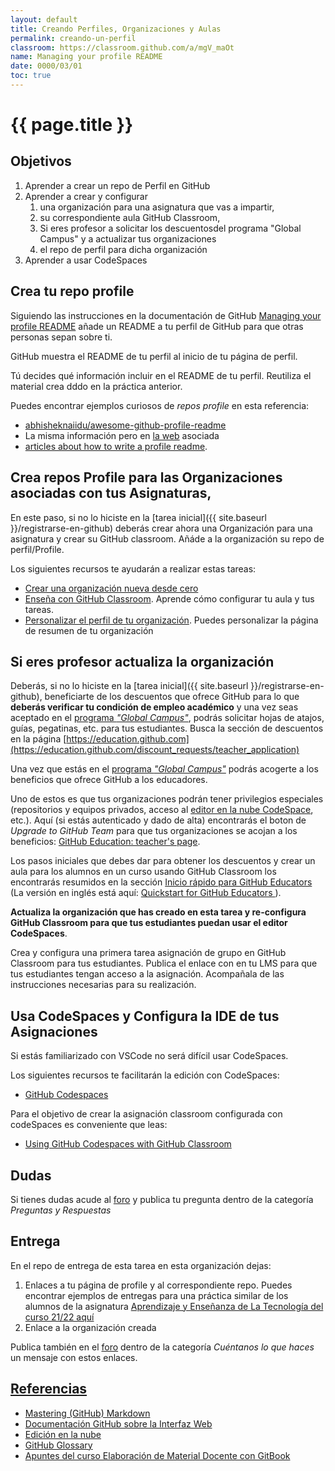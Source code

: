 ```yaml
---
layout: default
title: Creando Perfiles, Organizaciones y Aulas
permalink: creando-un-perfil
classroom: https://classroom.github.com/a/mgV_maOt
name: Managing your profile README
date: 0000/03/01
toc: true
---
```


# {{ page.title }}

## Objetivos

1. Aprender a crear un repo de Perfil en GitHub
2. Aprender a crear y configurar
    1. una organización para una asignatura que vas a impartir, 
    2. su correspondiente aula GitHub Classroom,
    3. Si eres profesor a solicitar los descuentosdel programa "Global Campus" y a actualizar tus organizaciones 
    3. el repo de perfil para dicha organización
3. Aprender a usar CodeSpaces

## Crea tu repo profile

Siguiendo las instrucciones en la documentación de GitHub [Managing your profile README](https://docs.github.com/en/account-and-profile/setting-up-and-managing-your-github-profile/customizing-your-profile/managing-your-profile-readme) añade un README a tu perfil de GitHub para que otras personas sepan sobre ti.

GitHub muestra el README de tu perfil al inicio de tu página de perfil.

Tú decides qué información incluir en el README de tu perfil. Reutiliza el material crea dddo en la práctica anterior.

Puedes encontrar ejemplos curiosos de *repos profile* en esta referencia:

* [abhisheknaiidu/awesome-github-profile-readme](https://github.com/abhisheknaiidu/awesome-github-profile-readme)
* La misma información pero en [la web](https://zzetao.github.io/awesome-github-profile/) asociada
* [articles about how to write a profile readme](https://github.com/abhisheknaiidu/awesome-github-profile-readme#articles). 

## Crea repos Profile para las Organizaciones asociadas con tus Asignaturas, 

En este paso, si no lo hiciste en la [tarea inicial]({{ site.baseurl }}/registrarse-en-github) deberás crear ahora una Organización para una asignatura y crear su GitHub classroom. 
Añáde a la organización su repo de perfil/Profile. 

Los siguientes recursos te ayudarán a realizar estas tareas:

* [Crear una organización nueva desde cero](https://docs.github.com/es/organizations/collaborating-with-groups-in-organizations/creating-a-new-organization-from-scratch)
* [Enseña con GitHub Classroom](https://docs.github.com/es/education/manage-coursework-with-github-classroom/teach-with-github-classroom). Aprende cómo configurar tu aula y tus tareas.
* [Personalizar el perfil de tu organización](https://docs.github.com/es/organizations/collaborating-with-groups-in-organizations/customizing-your-organizations-profile). Puedes personalizar la página de resumen de tu organización

## Si eres profesor actualiza la organización 

Deberás, si no lo hiciste en la [tarea inicial]({{ site.baseurl }}/registrarse-en-github), beneficiarte de los descuentos que ofrece GitHub para lo que **deberás verificar tu condición de empleo académico** y una vez seas aceptado en el [programa *"Global Campus"*](https://docs.github.com/en/education/explore-the-benefits-of-teaching-and-learning-with-github-education/use-github-at-your-educational-institution/about-github-campus-program), podrás solicitar hojas de atajos, guías, pegatinas, etc. para tus estudiantes. Busca la sección de descuentos en la página [https://education.github.com](https://education.github.com/discount_requests/teacher_application)

Una vez que estás en el [programa *"Global Campus"*](https://docs.github.com/en/education/explore-the-benefits-of-teaching-and-learning-with-github-education/use-github-at-your-educational-institution/about-github-campus-program) podrás acogerte a los beneficios que ofrece GitHub a los educadores. 

Uno de estos es que tus organizaciones podrán tener privilegios especiales (repositorios y equipos privados, acceso al [editor en la nube CodeSpace](https://docs.github.com/es/codespaces/getting-started/quickstart), etc.).  Aquí (si estás autenticado y dado de alta) encontrarás el boton de *Upgrade to GitHub Team* para que tus organizaciones se acojan a los beneficios: [GitHub Education: teacher's page](https://education.github.com/globalcampus/teacher). 

Los pasos iniciales que debes dar para obtener los descuentos y crear un aula para los alumnos en un curso usando GitHub Classroom los encontrarás resumidos en la sección [Inicio rápido para GitHub Educators](https://docs.github.com/es/education/quickstart) (La versión en inglés está aquí: [Quickstart for GitHub Educators
](https://docs.github.com/en/education/quickstart)). 

**Actualiza la organización que has creado en esta tarea y re-configura GitHub Classroom para que tus estudiantes puedan usar el editor CodeSpaces**. 

Crea  y configura una primera tarea asignación de grupo en GitHub Classroom para tus estudiantes. Publica el enlace con en tu LMS para que tus  estudiantes tengan acceso a la asignación. Acompañala de las instrucciones necesarias para su realización.

## Usa CodeSpaces y Configura la IDE de tus Asignaciones

Si estás familiarizado con VSCode no será difícil usar CodeSpaces. 

Los siguientes recursos te facilitarán la edición con CodeSpaces:

* [GitHub Codespaces](https://docs.github.com/en/codespaces)

Para el objetivo de crear la asignación classroom configurada con codeSpaces es conveniente que leas:

* [Using GitHub Codespaces with GitHub Classroom](https://docs.github.com/en/education/manage-coursework-with-github-classroom/integrate-github-classroom-with-an-ide/using-github-codespaces-with-github-classroom)

## Dudas 

Si tienes dudas acude al  [foro](https://github.com/orgs/ULL-OCW-GITHUB-EDUCATION/discussions/categories/q-a-preguntas-y-respuestas) y publica tu pregunta dentro de la categoría *Preguntas y Respuestas*


## Entrega

En el repo de entrega de esta tarea en esta organización dejas:

1. Enlaces a tu página de profile y al correspondiente repo. Puedes encontrar ejemplos de entregas para una práctica similar de los alumnos de la asignatura [Aprendizaje y Enseñanza de La Tecnología del curso 21/22 aquí](https://github.com/orgs/ULL-MFP-AET-2122/repositories?q=profile-readme&type=all&language=&sort=)
2. Enlace a la organización creada

Publica también en el [foro](https://github.com/orgs/ULL-OCW-GITHUB-EDUCATION/discussions)  dentro de la categoría *Cuéntanos lo que haces* un mensaje con estos enlaces.

## [Referencias](references)

* [Mastering (GitHub) Markdown](https://guides.github.com/features/mastering-markdown/#examples)
* [Documentación GitHub sobre la Interfaz Web]({{site.baseurl}}/pages/documentacion-github-interfaz-web)
* [Edición en la nube]({{site.baseurl}}/pages/gitpod)
* [GitHub Glossary](https://docs.github.com/en/free-pro-team@latest/github/getting-started-with-github/github-glossary)
* [Apuntes del curso Elaboración de Material Docente con GitBook](https://casianorodriguezleon.gitbooks.io/elaboracion-de-material-docente-con-gitbook/content/)

